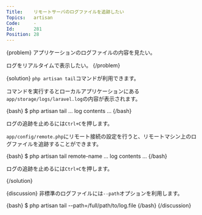 ```yaml
---
Title:    リモートサーバのログファイルを追跡したい
Topics:   artisan
Code:     -
Id:       281
Position: 28
---
```


{problem}
アプリケーションのログファイルの内容を見たい。

ログをリアルタイムで表示したい。
{/problem}

{solution}
`php artisan tail`コマンドが利用できます。

コマンドを実行するとローカルアプリケーションにある`app/storage/logs/laravel.log`の内容が表示されます。

{bash}
$ php artisan tail
...
log contents
...
{/bash}

ログの追跡を止めるには`Ctrl+C`を押します。

`app/config/remote.php`にリモート接続の設定を行うと、リモートマシン上のログファイルを追跡することができます。

{bash}
$ php artisan tail remote-name
...
log contents
...
{/bash}

ログの追跡を止めるには`Ctrl+C`を押します。

{/solution}

{discussion}
非標準のログファイルには`--path`オプションを利用します。

{bash}
$ php artisan tail --path=/full/path/to/log.file
{/bash}
{/discussion}
